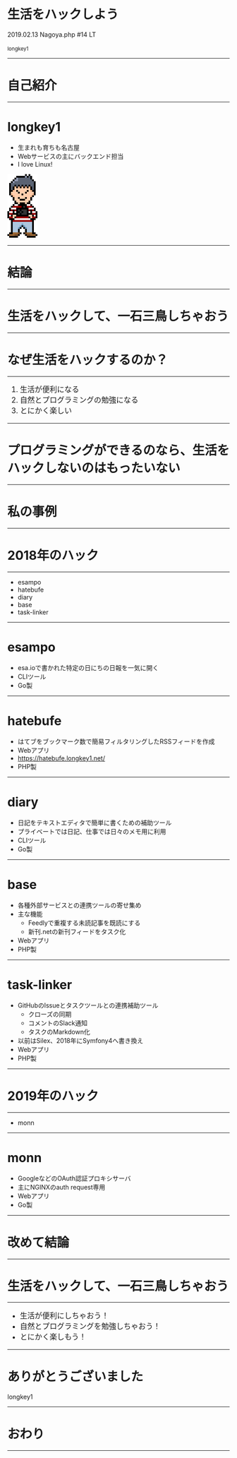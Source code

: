 <!-- $theme: default -->

# 生活をハックしよう

2019.02.13 Nagoya.php #14 LT

<small>longkey1</small>

---

# 自己紹介

---

# longkey1
- 生まれも育ちも名古屋
- Webサービスの主にバックエンド担当
- I love Linux!

![180% center](longkey1.gif)

---

# 結論

---

# 生活をハックして、一石三鳥しちゃおう

---

# なぜ生活をハックするのか？

---

<big>

1. 生活が便利になる
1. 自然とプログラミングの勉強になる
1. とにかく楽しい

</big>

---

# プログラミングができるのなら、生活をハックしないのはもったいない

---

# 私の事例

---

# 2018年のハック

---

- esampo
- hatebufe
- diary
- base
- task-linker

---

# esampo

- esa.ioで書かれた特定の日にちの日報を一気に開く
- CLIツール
- Go製

---

# hatebufe

- はてブをブックマーク数で簡易フィルタリングしたRSSフィードを作成
- Webアプリ
- https://hatebufe.longkey1.net/
- PHP製

---

# diary

- 日記をテキストエディタで簡単に書くための補助ツール
- プライベートでは日記、仕事では日々のメモ用に利用
- CLIツール
- Go製

---

# base

- 各種外部サービスとの連携ツールの寄せ集め
- 主な機能
    - Feedlyで重複する未読記事を既読にする
    - 新刊.netの新刊フィードをタスク化
- Webアプリ
- PHP製

---

# task-linker

- GitHubのIssueとタスクツールとの連携補助ツール
    - クローズの同期
    - コメントのSlack通知
    - タスクのMarkdown化
- 以前はSilex、2018年にSymfony4へ書き換え
- Webアプリ
- PHP製

---

# 2019年のハック

---

- monn

---

# monn

- GoogleなどのOAuth認証プロキシサーバ
- 主にNGINXのauth request専用
- Webアプリ
- Go製

---

# 改めて結論

---

# 生活をハックして、一石三鳥しちゃおう

---

<big>

- 生活が便利にしちゃおう！
- 自然とプログラミングを勉強しちゃおう！
- とにかく楽しもう！

</big>

---

# ありがとうございました

longkey1

---

# おわり

---

